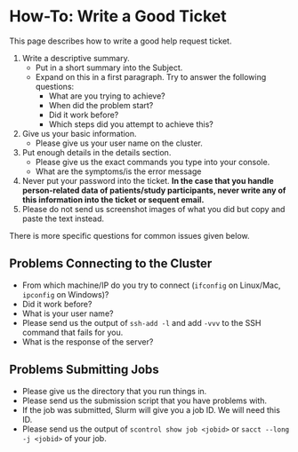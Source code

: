 # How-To: Write a Good Ticket

This page describes how to write a good help request ticket.

1. Write a descriptive summary.
    - Put in a short summary into the Subject.
    - Expand on this in a first paragraph.
      Try to answer the following questions:
        - What are you trying to achieve?
        - When did the problem start?
        - Did it work before?
        - Which steps did you attempt to achieve this?
2. Give us your basic information.
    - Please give us your user name on the cluster.
3. Put enough details in the details section.
    - Please give us the exact commands you type into your console.
    - What are the symptoms/is the error message
4. Never put your password into the ticket.
   **In the case that you handle person-related data of patients/study participants, never write any of this information into the ticket or sequent email.**
5. Please do not send us screenshot images of what you did but copy and paste the text instead.

There is more specific questions for common issues given below.

## Problems Connecting to the Cluster

- From which machine/IP do you try to connect (`ifconfig` on Linux/Mac, `ipconfig` on Windows)?
- Did it work before?
- What is your user name?
- Please send us the output of `ssh-add -l` and add `-vvv` to the SSH command that fails for you.
- What is the response of the server?

## Problems Submitting Jobs

- Please give us the directory that you run things in.
- Please send us the submission script that you have problems with.
- If the job was submitted, Slurm  will give you a job ID.
  We will need this ID.
- Please send us the output of `scontrol show job <jobid>` or `sacct --long -j <jobid>` of your job.
